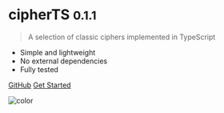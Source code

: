 <!-- markdownlint-disable first-line-h1 -->

# cipherTS <small>0.1.1</small>

> A selection of classic ciphers implemented in TypeScript

- Simple and lightweight
- No external dependencies
- Fully tested

[GitHub](https://github.com/ruairidhflint/cipherTS/)
[Get Started](#cipherTs)

![color](#ecfdf5)
